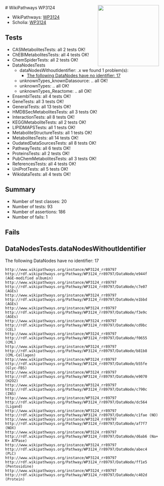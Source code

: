 <img style="float: right; width: 200px" src="https://upload.wikimedia.org/wikipedia/commons/thumb/8/83/Wplogo_with_text_500.png/640px-Wplogo_with_text_500.png" />
# WikiPathways WP3124

* WikiPathways: [WP3124](https://wikipathways.org/pathways/WP3124)
* Scholia: [WP3124](https://scholia.toolforge.org/wikipathways/WP3124)
## Tests
* CASMetabolitesTests: all 2 tests OK!
* ChEBIMetabolitesTests: all 4 tests OK!
* ChemSpiderTests: all 2 tests OK!
* DataNodesTests
    * dataNodesWithoutIdentifier: .x we found 1 problem(s):
        * [The following DataNodes have no identifier: 17](#8792c497)
    * unknownTypes_knownDatasource: .. all OK!
    * unknownTypes: .. all OK!
    * unknownTypes_Reactome: .. all OK!
* EnsemblTests: all 4 tests OK!
* GeneTests: all 3 tests OK!
* GeneralTests: all 13 tests OK!
* HMDBSecMetabolitesTests: all 3 tests OK!
* InteractionTests: all 8 tests OK!
* KEGGMetaboliteTests: all 2 tests OK!
* LIPIDMAPSTests: all 1 tests OK!
* MetaboliteStructureTests: all 1 tests OK!
* MetabolitesTests: all 14 tests OK!
* OudatedDataSourcesTests: all 8 tests OK!
* PathwayTests: all 6 tests OK!
* ProteinsTests: all 2 tests OK!
* PubChemMetabolitesTests: all 3 tests OK!
* ReferencesTests: all 4 tests OK!
* UniProtTests: all 5 tests OK!
* WikidataTests: all 4 tests OK!


## Summary

* Number of test classes: 20
* Number of tests: 93
* Number of assertions: 186
* Number of fails: 1

## Fails

<a name="8792c497" />

## DataNodesTests.dataNodesWithoutIdentifier

The following DataNodes have no identifier: 17
```
http://www.wikipathways.org/instance/WP3124_rr89797 http://rdf.wikipathways.org/Pathway/WP3124_rr89797/DataNode/e944f (AGE-modified albumin)
http://www.wikipathways.org/instance/WP3124_rr89797 http://rdf.wikipathways.org/Pathway/WP3124_rr89797/DataNode/c7e07 (AGEs)
http://www.wikipathways.org/instance/WP3124_rr89797 http://rdf.wikipathways.org/Pathway/WP3124_rr89797/DataNode/e1bbd (AGEs)
http://www.wikipathways.org/instance/WP3124_rr89797 http://rdf.wikipathways.org/Pathway/WP3124_rr89797/DataNode/f3e9c (AGEs)
http://www.wikipathways.org/instance/WP3124_rr89797 http://rdf.wikipathways.org/Pathway/WP3124_rr89797/DataNode/cd9bc (CEL)
http://www.wikipathways.org/instance/WP3124_rr89797 http://rdf.wikipathways.org/Pathway/WP3124_rr89797/DataNode/f0655 (CML)
http://www.wikipathways.org/instance/WP3124_rr89797 http://rdf.wikipathways.org/Pathway/WP3124_rr89797/DataNode/b81b8 (CML-Collagen)
http://www.wikipathways.org/instance/WP3124_rr89797 http://rdf.wikipathways.org/Pathway/WP3124_rr89797/DataNode/b55fe (Glyc-FBS)
http://www.wikipathways.org/instance/WP3124_rr89797 http://rdf.wikipathways.org/Pathway/WP3124_rr89797/DataNode/e9070 (H2O2)
http://www.wikipathways.org/instance/WP3124_rr89797 http://rdf.wikipathways.org/Pathway/WP3124_rr89797/DataNode/c790c (INS)
http://www.wikipathways.org/instance/WP3124_rr89797 http://rdf.wikipathways.org/Pathway/WP3124_rr89797/DataNode/dc564 (Ligand)
http://www.wikipathways.org/instance/WP3124_rr89797 http://rdf.wikipathways.org/Pathway/WP3124_rr89797/DataNode/c1fae (NO)
http://www.wikipathways.org/instance/WP3124_rr89797 http://rdf.wikipathways.org/Pathway/WP3124_rr89797/DataNode/af7f7 (NOX)
http://www.wikipathways.org/instance/WP3124_rr89797 http://rdf.wikipathways.org/Pathway/WP3124_rr89797/DataNode/d6ab6 (Na+ K+ ATPase)
http://www.wikipathways.org/instance/WP3124_rr89797 http://rdf.wikipathways.org/Pathway/WP3124_rr89797/DataNode/abec4 (PLC)
http://www.wikipathways.org/instance/WP3124_rr89797 http://rdf.wikipathways.org/Pathway/WP3124_rr89797/DataNode/ff1e5 (Pentosidine)
http://www.wikipathways.org/instance/WP3124_rr89797 http://rdf.wikipathways.org/Pathway/WP3124_rr89797/DataNode/c402d (Protein)
```

